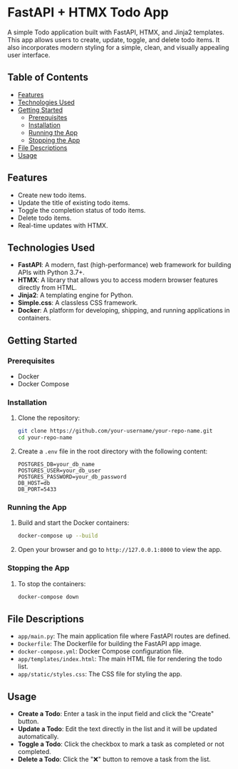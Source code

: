 # FastAPI + HTMX Todo App

A simple Todo application built with FastAPI, HTMX, and Jinja2 templates. This app allows users to create, update, toggle, and delete todo items. It also incorporates modern styling for a simple, clean, and visually appealing user interface.

## Table of Contents

- [Features](#features)
- [Technologies Used](#technologies-used)
- [Getting Started](#getting-started)
  - [Prerequisites](#prerequisites)
  - [Installation](#installation)
  - [Running the App](#running-the-app)
  - [Stopping the App](#stopping-the-app)
- [File Descriptions](#file-descriptions)
- [Usage](#usage)

## Features

- Create new todo items.
- Update the title of existing todo items.
- Toggle the completion status of todo items.
- Delete todo items.
- Real-time updates with HTMX.

## Technologies Used

- **FastAPI**: A modern, fast (high-performance) web framework for building APIs with Python 3.7+.
- **HTMX**: A library that allows you to access modern browser features directly from HTML.
- **Jinja2**: A templating engine for Python.
- **Simple.css**: A classless CSS framework.
- **Docker**: A platform for developing, shipping, and running applications in containers.

## Getting Started

### Prerequisites

- Docker
- Docker Compose

### Installation

1. Clone the repository:

    ```bash
    git clone https://github.com/your-username/your-repo-name.git
    cd your-repo-name
    ```

2. Create a `.env` file in the root directory with the following content:

    ```plaintext
    POSTGRES_DB=your_db_name
    POSTGRES_USER=your_db_user
    POSTGRES_PASSWORD=your_db_password
    DB_HOST=db
    DB_PORT=5433
    ```

### Running the App

1. Build and start the Docker containers:

    ```bash
    docker-compose up --build
    ```

2. Open your browser and go to `http://127.0.0.1:8000` to view the app.

### Stopping the App

1. To stop the containers:

    ```bash
    docker-compose down
    ```

## File Descriptions

- `app/main.py`: The main application file where FastAPI routes are defined.
- `Dockerfile`: The Dockerfile for building the FastAPI app image.
- `docker-compose.yml`: Docker Compose configuration file.
- `app/templates/index.html`: The main HTML file for rendering the todo list.
- `app/static/styles.css`: The CSS file for styling the app.

## Usage

- **Create a Todo**: Enter a task in the input field and click the "Create" button.
- **Update a Todo**: Edit the text directly in the list and it will be updated automatically.
- **Toggle a Todo**: Click the checkbox to mark a task as completed or not completed.
- **Delete a Todo**: Click the "❌" button to remove a task from the list.

